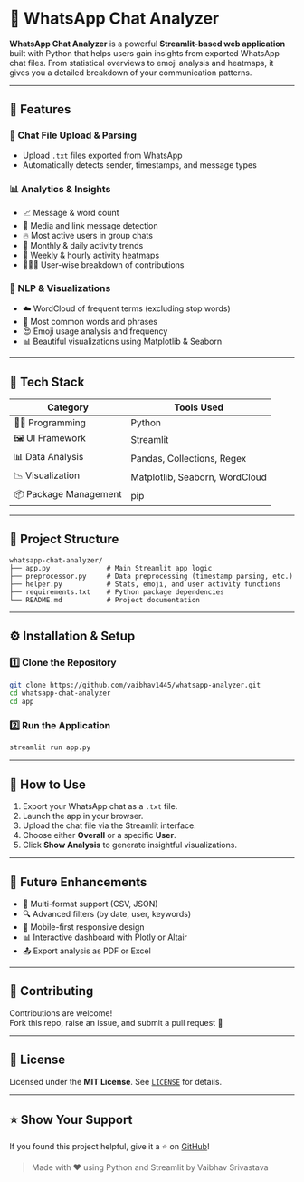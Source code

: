 
# 💬 WhatsApp Chat Analyzer

**WhatsApp Chat Analyzer** is a powerful **Streamlit-based web application** built with Python that helps users gain insights from exported WhatsApp chat files. From statistical overviews to emoji analysis and heatmaps, it gives you a detailed breakdown of your communication patterns.

---

## 📌 Features

### 📂 Chat File Upload & Parsing
- Upload `.txt` files exported from WhatsApp
- Automatically detects sender, timestamps, and message types

### 📊 Analytics & Insights
- 📈 Message & word count
- 📎 Media and link message detection
- 🔥 Most active users in group chats
- 📆 Monthly & daily activity trends
- 📅 Weekly & hourly activity heatmaps
- 🧑‍🤝‍🧑 User-wise breakdown of contributions

### 🧠 NLP & Visualizations
- ☁️ WordCloud of frequent terms (excluding stop words)
- 💬 Most common words and phrases
- 😍 Emoji usage analysis and frequency
- 📊 Beautiful visualizations using Matplotlib & Seaborn

---

## 🧰 Tech Stack

| Category              | Tools Used                                  |
|-----------------------|---------------------------------------------|
| 👨‍💻 Programming       | Python                                       |
| 🖼️ UI Framework        | Streamlit                                    |
| 📊 Data Analysis       | Pandas, Collections, Regex                   |
| 📉 Visualization       | Matplotlib, Seaborn, WordCloud               |
| 📦 Package Management  | pip                                          |

---

## 📁 Project Structure

```
whatsapp-chat-analyzer/
├── app.py              # Main Streamlit app logic
├── preprocessor.py     # Data preprocessing (timestamp parsing, etc.)
├── helper.py           # Stats, emoji, and user activity functions
├── requirements.txt    # Python package dependencies
└── README.md           # Project documentation
```

---

## ⚙️ Installation & Setup

### 1️⃣ Clone the Repository

```bash
git clone https://github.com/vaibhav1445/whatsapp-analyzer.git
cd whatsapp-chat-analyzer
cd app
```

### 2️⃣ Run the Application

```bash
streamlit run app.py
```

---

## 🚀 How to Use

1. Export your WhatsApp chat as a `.txt` file.
2. Launch the app in your browser.
3. Upload the chat file via the Streamlit interface.
4. Choose either **Overall** or a specific **User**.
5. Click **Show Analysis** to generate insightful visualizations.

---

## 🧪 Future Enhancements

- 📁 Multi-format support (CSV, JSON)
- 🔍 Advanced filters (by date, user, keywords)
- 📱 Mobile-first responsive design
- 📊 Interactive dashboard with Plotly or Altair
- 📤 Export analysis as PDF or Excel

---

## 🤝 Contributing

Contributions are welcome!  
Fork this repo, raise an issue, and submit a pull request 🙌

---

## 📄 License

Licensed under the **MIT License**. See [`LICENSE`](./LICENSE) for details.

---

## ⭐ Show Your Support

If you found this project helpful, give it a ⭐ on [GitHub](https://github.com/vaibhav1445/whatsapp-analyzer)!

> Made with ❤️ using Python and Streamlit by Vaibhav Srivastava

